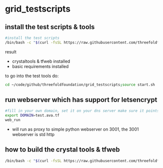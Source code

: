 # grid_testscripts

## install the test scripts & tools

```bash
#install the test scripts
/bin/bash -c "$(curl -fsSL https://raw.githubusercontent.com/threefoldfoundation/grid_testscripts/master/tools/install.sh)"
```

result
- crystaltools & tfweb installed
- basic requirements installed

to go into the test tools do:

```bash
cd ~/code/github/threefoldfoundation/grid_testscripts;source start.sh
```

## run webserver which has support for letsencrypt


```bash
#fill in your own domain, set it on your dns server make sure it points to required ip addr of this machine
export DOMAIN=test.ava.tf
web_run

```

- will run as proxy to simple python webserver on 3001, the 3001 webserver is std http



## how to build the crystal tools & tfweb

```bash
/bin/bash -c "$(curl -fsSL https://raw.githubusercontent.com/threefoldfoundation/websites/master/tools/build.sh)"
```